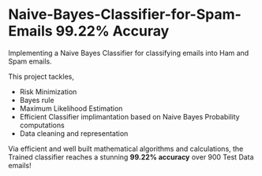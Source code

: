 # Naive-Bayes-Classifier-for-Spam-Emails 99.22% Accuray

Implementing a Naive Bayes Classifier for classifying emails into Ham and Spam emails.

This project tackles,

* Risk Minimization
* Bayes rule
* Maximum Likelihood Estimation
* Efficient Classifier implimantation based on Naive Bayes Probability computations
* Data cleaning and representation

Via efficient and well built mathematical algorithms and calculations, the Trained classifier reaches a stunning **99.22% accuracy** over 900 Test Data emails!
